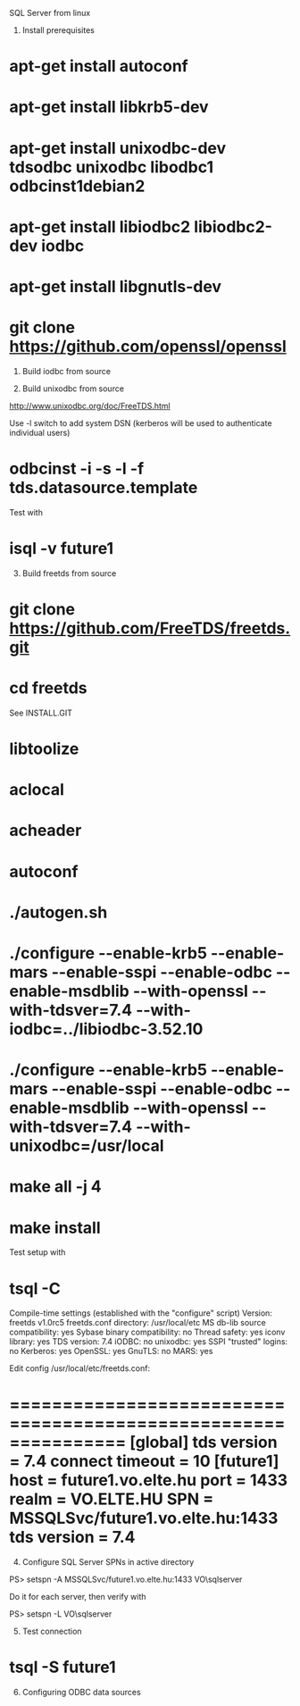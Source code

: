 SQL Server from linux

1. Install prerequisites

# apt-get install autoconf
# apt-get install libkrb5-dev
# apt-get install unixodbc-dev tdsodbc unixodbc libodbc1 odbcinst1debian2
# apt-get install libiodbc2 libiodbc2-dev iodbc
# apt-get install libgnutls-dev
# git clone https://github.com/openssl/openssl

1. Build iodbc from source

2. Build unixodbc from source

http://www.unixodbc.org/doc/FreeTDS.html

Use -l switch to add system DSN (kerberos will be used to authenticate individual users)

# odbcinst -i -s -l -f tds.datasource.template

Test with 
# isql -v future1

3. Build freetds from source

# git clone https://github.com/FreeTDS/freetds.git
# cd freetds

See INSTALL.GIT

# libtoolize
# aclocal
# acheader
# autoconf
# ./autogen.sh
# ./configure --enable-krb5 --enable-mars --enable-sspi --enable-odbc --enable-msdblib --with-openssl --with-tdsver=7.4 --with-iodbc=../libiodbc-3.52.10
# ./configure --enable-krb5 --enable-mars --enable-sspi --enable-odbc --enable-msdblib --with-openssl --with-tdsver=7.4 --with-unixodbc=/usr/local
# make all -j 4
# make install

Test setup with

# tsql -C
Compile-time settings (established with the "configure" script)
                            Version: freetds v1.0rc5
             freetds.conf directory: /usr/local/etc
     MS db-lib source compatibility: yes
        Sybase binary compatibility: no
                      Thread safety: yes
                      iconv library: yes
                        TDS version: 7.4
                              iODBC: no
                           unixodbc: yes
              SSPI "trusted" logins: no
                           Kerberos: yes
                            OpenSSL: yes
                             GnuTLS: no
                               MARS: yes

Edit config /usr/local/etc/freetds.conf:

===============================================================
[global]
        tds version = 7.4
        connect timeout = 10
[future1]
        host = future1.vo.elte.hu
        port = 1433
        realm = VO.ELTE.HU
        SPN = MSSQLSvc/future1.vo.elte.hu:1433
        tds version = 7.4
===============================================================

4. Configure SQL Server SPNs in active directory

PS> setspn -A MSSQLSvc/future1.vo.elte.hu:1433 VO\sqlserver

Do it for each server, then verify with

PS> setspn -L VO\sqlserver

5. Test connection

# tsql -S future1

6. Configuring ODBC data sources

